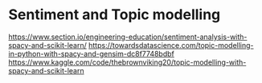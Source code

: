 # Sentiment and Topic modelling

https://www.section.io/engineering-education/sentiment-analysis-with-spacy-and-scikit-learn/
https://towardsdatascience.com/topic-modelling-in-python-with-spacy-and-gensim-dc8f7748bdbf
https://www.kaggle.com/code/thebrownviking20/topic-modelling-with-spacy-and-scikit-learn